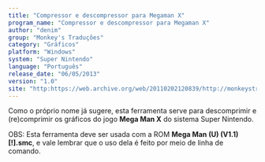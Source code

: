 ```yaml
---
title: "Compressor e descompressor para Megaman X"
program_name: "Compressor e descompressor para Megaman X"
author: "denim"
group: "Monkey's Traduções"
category: "Gráficos"
platform: "Windows"
system: "Super Nintendo"
language: "Português"
release_date: "06/05/2013"
version: "1.0"
site: "http:https://web.archive.org/web/20110202120839/http://monkeystraducoes.com/ (fora do ar)"
---
```

Como o próprio nome já sugere, esta ferramenta serve para descomprimir e (re)comprimir os gráficos do jogo <b>Mega Man X</b> do sistema Super Nintendo.

OBS: Esta ferramenta deve ser usada com a ROM <b>Mega Man (U) (V1.1) [!].smc</b>, e vale lembrar que o uso dela é feito por meio de linha de comando.
